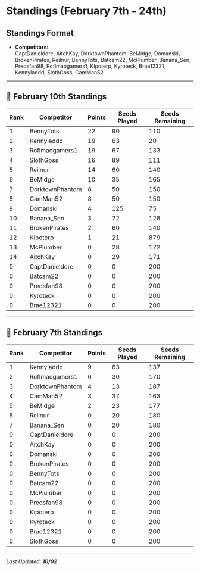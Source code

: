 # Standings (February 7th - 24th)

## Standings Format
- **Competitors:**  
  CaptDanieldore, AitchKay, DorktownPhantom, BeMidge, Domanski, BrokenPirates, Reilnur, BennyTots, Batcam22, McPlumber, Banana_Sen, Predsfan98, Roflmaogamers1, Kipoterp, Kyroteck, Brae12321, Kennyladdd, SlothGoss, CamMan52

---
## 📅 February 10th Standings
| Rank | Competitor         | Points | Seeds Played | Seeds Remaining |
|------|--------------------|--------|--------------|-----------------|
| 1    | BennyTots          | 22     | 90           | 110             |
| 2    | Kennyladdd         | 19     | 63           | 20              |
| 3    | Roflmaogamers1     | 19     | 67           | 133             |
| 4    | SlothGoss          | 16     | 89           | 111             |
| 5    | Reilnur            | 14     | 60           | 140             |
| 6    | BeMidge            | 10     | 35           | 165             |
| 7    | DorktownPhantom    | 8      | 50           | 150             |
| 8    | CamMan52           | 8      | 50           | 150             |
| 9    | Domanski           | 4      | 125          | 75              |
| 10   | Banana_Sen         | 3      | 72           | 128             |
| 11   | BrokenPirates      | 2      | 60           | 140             |
| 12   | Kipoterp           | 1      | 21           | 879             |
| 13   | McPlumber          | 0      | 28           | 172             |
| 14   | AitchKay           | 0      | 29           | 171             |
| 0    | CaptDanieldore     | 0      | 0            | 200             |
| 0    | Batcam22           | 0      | 0            | 200             |
| 0    | Predsfan98         | 0      | 0            | 200             |
| 0    | Kyroteck           | 0      | 0            | 200             |
| 0    | Brae12321          | 0      | 0            | 200             |


---

## 📅 February 7th Standings
| Rank | Competitor         | Points | Seeds Played | Seeds Remaining |
|------|--------------------|--------|--------------|-----------------|
| 1    | Kennyladdd         | 9      | 63           | 137             |
| 2    | Roflmaogamers1     | 6      | 30           | 170             |
| 3    | DorktownPhantom    | 4      | 13           | 187             |
| 4    | CamMan52           | 3      | 37           | 163             |
| 5    | BeMidge            | 2      | 23           | 177             |
| 6    | Reilnur            | 0      | 20           | 180             |
| 7    | Banana_Sen         | 0      | 20           | 180             |
| 0    | CaptDanieldore     | 0      | 0            | 200             |
| 0    | AitchKay           | 0      | 0            | 200             |
| 0    | Domanski           | 0      | 0            | 200             |
| 0    | BrokenPirates      | 0      | 0            | 200             |
| 0    | BennyTots          | 0      | 0            | 200             |
| 0    | Batcam22           | 0      | 0            | 200             |
| 0    | McPlumber          | 0      | 0            | 200             |
| 0    | Predsfan98         | 0      | 0            | 200             |
| 0    | Kipoterp           | 0      | 0            | 200             |
| 0    | Kyroteck           | 0      | 0            | 200             |
| 0    | Brae12321          | 0      | 0            | 200             |
| 0    | SlothGoss          | 0      | 0            | 200             |

---


_Last Updated: **10/02**_
